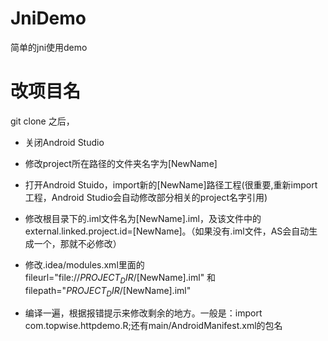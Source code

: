 # JniDemo
简单的jni使用demo

# 改项目名
git clone 之后，
* 关闭Android Studio

* 修改project所在路径的文件夹名字为[NewName]

* 打开Android Stuido，import新的[NewName]路径工程(很重要,重新import工程，Android Studio会自动修改部分相关的project名字引用)

* 修改根目录下的.iml文件名为[NewName].iml，及该文件中的external.linked.project.id=[NewName]。（如果没有.iml文件，AS会自动生成一个，那就不必修改）

* 修改.idea/modules.xml里面的 fileurl="file://$PROJECT_DIR$/[NewName].iml" 和 filepath="$PROJECT_DIR$/[NewName].iml"

* 编译一遍，根据报错提示来修改剩余的地方。一般是：import com.topwise.httpdemo.R;还有main/AndroidManifest.xml的包名
